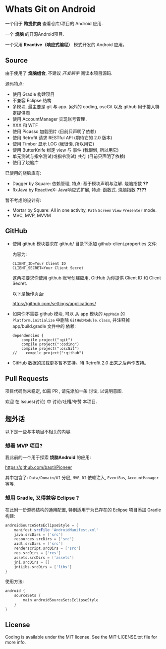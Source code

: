 Whats Git on Android
====================

一个用于 **跨提供商** 查看仓库/项目的 Android 应用.

一个 **烧脑** 的开源Android项目.

一个采用 **Reactive（响应式编程）** 模式开发的 Android 应用。


Source
------

由于使用了 **烧脑组合**, 不建议 *开发新手* 阅读本项目源码.

源码特点:

- 使用 Gradle 构建项目
- 不兼容 Eclipse 结构
- 多模块. 最主要是 git 与 app. 另外的 coding, oscGit 以及 github 用于接入特定提供商
- 使用 AccountManager 实现账号管理 .
- XXX 和 WTF
- 使用 Picasso 加载图片
  (目前只声明了依赖)
- 使用 Retrofit 请求 RESTful API
  (期待它的 2.0 版本)
- 使用 Timber 显示 LOG
  (我很懒, 所以用它)
- 使用 ButterKnife 绑定 view 与 事件
  (我很懒, 所以用它)
- 单元测试与指令测试(或指令测试) 共存
  (目前只声明了依赖)
- 使用了烧脑库

已使用的烧脑库有:

- Dagger by Square: 依赖管理, 特点: 基于模块声明与注解. 烧脑指数 **??**
- RxJava by ReactiveX: Java响应式扩展, 特点: 函数式. 烧脑指数 **????**


暂不考虑的设计有:

- Mortar by Square: All in one activity, `Path` `Screen` `View` `Presenter` mode.
- MVC, MVP, MVVM


GitHub
------

-   使用 github 模块要求在 github/ 目录下添加 github-client.properties 文件:

    内容为:

    ```
    CLIENT_ID=Your Client ID
    CLIENT_SECRET=Your Client Secret
    ```

    这两项要求你使用 github 账号创建应用, GitHub 为你提供 Client ID 和 Client Secret.

    以下是操作页面:

    <https://github.com/settings/applications/>


-   如果你不需要 github 模块, 可以 从 app 模块的 `AppMain` 的 `Platform.initialize` 中删除 `GitHubModule.class`,
    并注释掉 app/build.gradle 文件中的 依赖:

    ```
    dependencies {
        compile project(":git")
        compile project(":coding")
        compile project(":oscGit")
    //    compile project(":github")
    ```

-   GitHub 数据的加载更多暂不支持。待 Retrofit 2.0 出来之后再作支持。


Pull Requests
-------------

项目代码尚未稳定, 如需 PR , 请先添加一条 讨论, 以说明意图.

欢迎 在 Issues(讨论) 中 讨论/吐槽/夸赞 本项目.


题外话
------

以下是一些与本项目不相关的内容.


### 想看 MVP 项目?

我此前的一个用于探索 **烧脑Android** 的应用:

<https://github.com/baoti/Pioneer>

其中包含了: `Data/Domain/UI` 分层, `MVP`, `DI` 依赖注入, `EventBus`, `AccountManager` 等等.


### 想用 Gradle, 又得兼容 Eclipse ?

在此附一份源码结构的通用配置, 特别适用于为已存在的 Eclipse 项目添加 Gradle 构建:

```groovy
androidSourceSetsEclipseStyle = {
    manifest.srcFile 'AndroidManifest.xml'
    java.srcDirs = ['src']
    resources.srcDirs = ['src']
    aidl.srcDirs = ['src']
    renderscript.srcDirs = ['src']
    res.srcDirs = ['res']
    assets.srcDirs = ['assets']
    jni.srcDirs = []
    jniLibs.srcDirs = ['libs']
}
```

使用方法:

```groovy
android {
    sourceSets {
        main androidSourceSetsEclipseStyle
    }
}
```


License
-------

Coding is available under the MIT license. See the MIT-LICENSE.txt file for more info.
